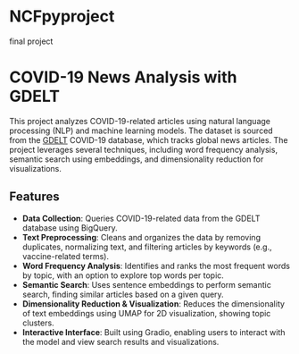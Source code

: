 # NCFpyproject
final project
# COVID-19 News Analysis with GDELT

This project analyzes COVID-19-related articles using natural language processing (NLP) and machine learning models. The dataset is sourced from the [GDELT](https://blog.gdeltproject.org/gdelt-2-0-our-global-world-in-realtime/) COVID-19 database, which tracks global news articles. The project leverages several techniques, including word frequency analysis, semantic search using embeddings, and dimensionality reduction for visualizations.

## Features

- **Data Collection**: Queries COVID-19-related data from the GDELT database using BigQuery.
- **Text Preprocessing**: Cleans and organizes the data by removing duplicates, normalizing text, and filtering articles by keywords (e.g., vaccine-related terms).
- **Word Frequency Analysis**: Identifies and ranks the most frequent words by topic, with an option to explore top words per topic.
- **Semantic Search**: Uses sentence embeddings to perform semantic search, finding similar articles based on a given query.
- **Dimensionality Reduction & Visualization**: Reduces the dimensionality of text embeddings using UMAP for 2D visualization, showing topic clusters.
- **Interactive Interface**: Built using Gradio, enabling users to interact with the model and view search results and visualizations.


